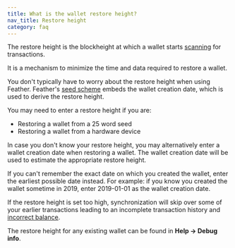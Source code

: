 ```yaml
---
title: What is the wallet restore height?
nav_title: Restore height
category: faq
---
```


The restore height is the blockheight at which a wallet starts [scanning](synchronization) for transactions.

It is a mechanism to minimize the time and data required to restore a wallet.

You don't typically have to worry about the restore height when using Feather. Feather's [seed scheme](seed-scheme) embeds the wallet creation date, which is used to derive the restore height.

You may need to enter a restore height if you are:

- Restoring a wallet from a 25 word seed
- Restoring a wallet from a hardware device


In case you don't know your restore height, you may alternatively enter a wallet creation date when restoring a wallet. The wallet creation date will be used to estimate the appropriate restore height.

If you can't remember the exact date on which you created the wallet, enter the earliest possible date instead. For example: if you know you created the wallet sometime in 2019, enter 2019-01-01 as the wallet creation date.

If the restore height is set too high, synchronization will skip over some of your earlier transactions leading to an incomplete transaction history and [incorrect balance](incorrect-balance).


The restore height for any existing wallet can be found in **Help → Debug info**.
